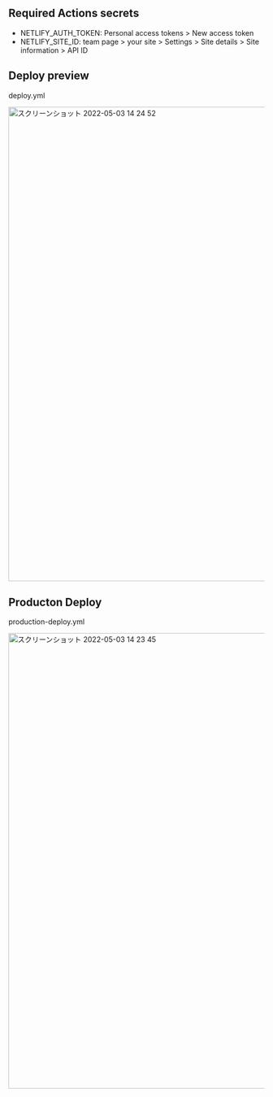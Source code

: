 ## Required Actions secrets

- NETLIFY_AUTH_TOKEN: Personal access tokens > New access token
- NETLIFY_SITE_ID: team page > your site > Settings > Site details > Site information > API ID

## Deploy preview

deploy.yml

<img width="934" alt="スクリーンショット 2022-05-03 14 24 52" src="https://user-images.githubusercontent.com/30747709/166407860-1ce1c8df-15d1-4dd6-926b-38e2b1d4cb74.png">

## Producton Deploy

production-deploy.yml

<img width="897" alt="スクリーンショット 2022-05-03 14 23 45" src="https://user-images.githubusercontent.com/30747709/166407802-b8056131-46fa-4f62-aa07-d43c2e0f95b3.png">
